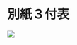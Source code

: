 # 別紙３付表

![](https://www.nta.go.jp/tmp/3dc394b7-f7f0-4cf7-bf8e-aa0c747a74da/images/f5fc204fa1641b308cfd0f297f1b990e828747b289087d4d8e3bde1fbe8e1985.jpg)
